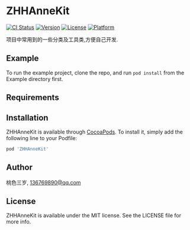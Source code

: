 # ZHHAnneKit

[![CI Status](https://img.shields.io/travis/ningxiaomo0516/ZHHAnneKit.svg?style=flat)](https://travis-ci.org/ningxiaomo0516/ZHHAnneKit)
[![Version](https://img.shields.io/cocoapods/v/ZHHAnneKit.svg?style=flat)](https://cocoapods.org/pods/ZHHAnneKit)
[![License](https://img.shields.io/cocoapods/l/ZHHAnneKit.svg?style=flat)](https://cocoapods.org/pods/ZHHAnneKit)
[![Platform](https://img.shields.io/cocoapods/p/ZHHAnneKit.svg?style=flat)](https://cocoapods.org/pods/ZHHAnneKit)

项目中常用到的一些分类及工具类,方便自己开发.

## Example

To run the example project, clone the repo, and run `pod install` from the Example directory first.

## Requirements

## Installation

ZHHAnneKit is available through [CocoaPods](https://cocoapods.org). To install
it, simply add the following line to your Podfile:

```ruby
pod 'ZHHAnneKit'
```

## Author

桃色三岁, 136769890@qq.com

## License

ZHHAnneKit is available under the MIT license. See the LICENSE file for more info.
